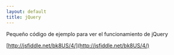 ```yaml
---
layout: default
title: jQuery
---
```


Pequeño código de ejemplo para ver el funcionamiento de jQuery

[http://jsfiddle.net/bk8US/4/](http://jsfiddle.net/bk8US/4/)

